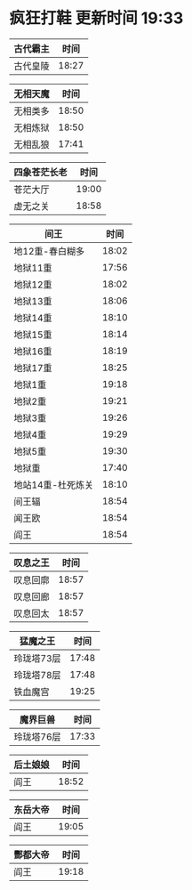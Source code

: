 # 疯狂打鞋 更新时间 19:33

| 古代霸主   | 时间    |
|--------|-------|
| 古代皇陵 | 18:27 |

| 无相天魔   | 时间    |
|--------|-------|
| 无相类多 | 18:50 |
| 无相炼狱 | 18:50 |
| 无相乱狼 | 17:41 |

| 四象苍茫长老   | 时间    |
|--------|-------|
| 苍茫大厅 | 19:00 |
| 虚无之关 | 18:58 |

| 间王   | 时间    |
|--------|-------|
| 地12重-春白糊多 | 18:02 |
| 地狱11重 | 17:56 |
| 地狱12重 | 18:02 |
| 地狱13重 | 18:06 |
| 地狱14重 | 18:10 |
| 地狱15重 | 18:14 |
| 地狱16重 | 18:19 |
| 地狱17重 | 18:25 |
| 地狱1重 | 19:18 |
| 地狱2重 | 19:21 |
| 地狱3重 | 19:26 |
| 地狱4重 | 19:29 |
| 地狱5重 | 19:30 |
| 地狱重 | 17:40 |
| 地站14重-杜死炼关 | 18:10 |
| 间王辐 | 18:54 |
| 闻王欧 | 18:54 |
| 阎王 | 18:54 |

| 叹息之王   | 时间    |
|--------|-------|
| 叹息回廓 | 18:57 |
| 叹息回廊 | 18:57 |
| 叹息回太 | 18:57 |

| 猛魔之王   | 时间    |
|--------|-------|
| 玲珑塔73层 | 17:48 |
| 玲珑塔78层 | 17:48 |
| 铁血魔宫 | 19:25 |

| 魔界巨兽   | 时间    |
|--------|-------|
| 玲珑塔76层 | 17:33 |

| 后土娘娘   | 时间    |
|--------|-------|
| 阎王 | 18:52 |

| 东岳大帝   | 时间    |
|--------|-------|
| 阎王 | 19:05 |

| 酆都大帝   | 时间    |
|--------|-------|
| 阎王 | 19:18 |